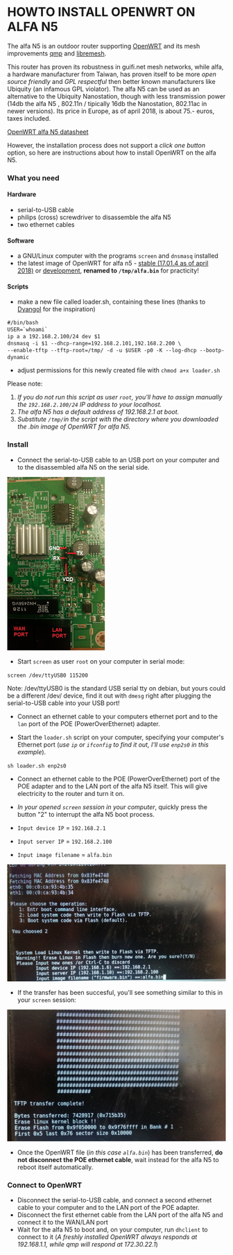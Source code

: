 # HOWTO INSTALL OPENWRT ON ALFA N5
The alfa N5 is an outdoor router supporting [OpenWRT](https://openwrt.org) and its mesh improvements [qmp](https://qmp.cat) and [libremesh](https://libremesh.org).

This router has proven its robustness in guifi.net mesh networks, while alfa, a hardware manufacturer from Taiwan, has proven itself to be more *open source friendly* and *GPL respectful* then better known manufacturers like Ubiquity (an infamous GPL violator). The alfa N5 can be used as an alternative to the Ubiquity Nanostation, though with less transmission power (14db the alfa N5 , 802.11n / tipically 16db the Nanostation, 802.11ac in newer versions). Its price in Europe, as of april 2018, is about 75.- euros, taxes included.

[OpenWRT alfa N5 datasheet](https://openwrt.org/toh/hwdata/alfanetwork/alfanetwork_n5)

However, the installation process does not support a *click one button* option, so here are instructions about how to install OpenWRT on the alfa N5.

### What you need

#### Hardware
- serial-to-USB cable
- philips (cross) screwdriver to disassemble the alfa N5
- two ethernet cables

#### Software
- a GNU/Linux computer with the programs `screen` and `dnsmasq` installed
- the latest image of OpenWRT for alfa n5 - [stable (17.01.4 as of april 2018)](https://downloads.lede-project.org/releases/17.01.4/targets/ar71xx/generic/lede-17.01.4-ar71xx-generic-alfa-nx-squashfs-factory.bin) or [development](https://downloads.openwrt.org/snapshots/targets/ar71xx/generic/openwrt-ar71xx-generic-alfa-nx-squashfs-factory.bin), **renamed to `/tmp/alfa.bin`** for practicity!

#### Scripts
- make a new file called loader.sh, containing these lines (thanks to [Dyangol](https://github.com/dyangol) for the inspiration)
```
#/bin/bash
USER=`whoami`
ip a a 192.168.2.100/24 dev $1
dnsmasq -i $1 --dhcp-range=192.168.2.101,192.168.2.200 \
--enable-tftp --tftp-root=/tmp/ -d -u $USER -p0 -K --log-dhcp --bootp-dynamic
```
- adjust permissions for this newly created file with `chmod a+x loader.sh`

Please note:
1. *If you do not run this script as user `root`, you'll have to assign manually the `192.168.2.100/24` IP address to your localhost.*
2. *The alfa N5 has a default address of 192.168.2.1 at boot.*
3. *Substitute `/tmp/`in the script with the directory where you downloaded the .bin image of OpenWRT for alfa N5.*

### Install
- Connect the serial-to-USB cable to an USB port on your computer and to the disassembled alfa N5 on the serial side.

![Connect serial to alfa N5](img/install_openwrt_in_Alfa_N5_1.jpg "Connect serial to alfa N5")

- Start `screen` as user `root` on your computer in serial mode:

`screen /dev/ttyUSB0 115200`

Note: /dev/ttyUSB0 is the standard USB serial tty on debian, but yours could be a different /dev/ device, find it out with `dmesg` right after plugging the serial-to-USB cable into your USB port!

- Connect an ethernet cable to your computers ethernet port and to the `lan` port of the POE (PowerOverEthernet) adapter.

- Start the `loader.sh` script on your computer, specifying your computer's Ethernet port (*use `ip` or `ifconfig` to find it out, I'll use `enp2s0` in this example*).

`sh loader.sh enp2s0`

- Connect an ethernet cable to the POE (PowerOverEthernet) port of the POE adapter and to the LAN port of the alfa N5 itself. This will give electricity to the router and turn it on.

- *In your opened `screen` session in your computer*, quickly press the button "2" to interrupt the alfa N5 boot process.

- `Input device IP` = `192.168.2.1`
- `Input server IP` = `192.168.2.100`
- `Input image filename` = `alfa.bin`

![Alfa N5 boot questions](img/install_openwrt_in_Alfa_N5_2.jpg "Alfa N5 boot questions") 

- If the transfer has been succesful, you'll see something similar to this in your `screen` session:

![Transfer complete](img/install_openwrt_in_Alfa_N5_3.jpg "Transfer complete")

- Once the OpenWRT file (*in this case `alfa.bin`*) has been transferred, **do not disconnect the POE ethernet cable**, wait instead for the alfa N5 to reboot itself automatically.

### Connect to OpenWRT
- Disconnect the serial-to-USB cable, and connect a second ethernet cable to your computer and to the LAN port of the POE adapter.
- Disconnect the first ethernet cable from the LAN port of the alfa N5 and connect it to the WAN/LAN port
- Wait for the alfa N5 to boot and, on your computer, run `dhclient` to connect to it (*A freshly installed OpenWRT always responds at 192.168.1.1, while qmp will respond at 172.30.22.1*) 

